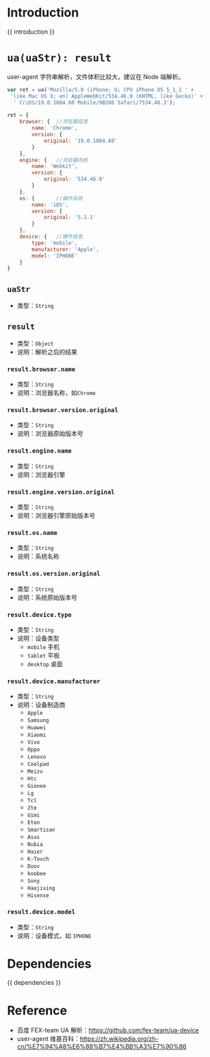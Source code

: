 # Introduction
{{ introduction }}







# `ua(uaStr): result`
user-agent 字符串解析，文件体积比较大，建议在 Node 端解析。

```js
var ret = ua('Mozilla/5.0 (iPhone; U; CPU iPhone OS 5_1_1 ' +
 'like Mac OS X; en) AppleWebKit/534.46.0 (KHTML, like Gecko)' +
  ' CriOS/19.0.1084.60 Mobile/9B206 Safari/7534.48.3');
 
ret = {
    browser: {  //浏览器信息
        name: 'Chrome',
        version: {
            original: '19.0.1084.60'
        }
    },
    engine: {   //浏览器内核
        name: 'Webkit',
        version: {
            original: '534.46.0'
        }
    },
    os: {       //操作系统
        name: 'iOS',
        version: {
            original: '5.1.1'
        }
    },
    device: {   //硬件信息
        type: 'mobile',
        manufacturer: 'Apple',
        model: 'IPHONE'
    }
}
```

## `uaStr`
- 类型：`String`

## `result`
- 类型：`Object`
- 说明：解析之后的结果

### `result.browser.name`
- 类型：`String`
- 说明：浏览器名称，如`Chrome`

### `result.browser.version.original`
- 类型：`String`
- 说明：浏览器原始版本号

### `result.engine.name`
- 类型：`String`
- 说明：浏览器引擎

### `result.engine.version.original`
- 类型：`String`
- 说明：浏览器引擎原始版本号

### `result.os.name`
- 类型：`String`
- 说明：系统名称

### `result.os.version.original`
- 类型：`String`
- 说明：系统原始版本号

### `result.device.type`
- 类型：`String`
- 说明：设备类型
    - `mobile` 手机
    - `tablet` 平板
    - `desktop` 桌面
    
### `result.device.manufacturer`
- 类型：`String`
- 说明：设备制造商
    - `Apple`
    - `Samsung`
    - `Huawei`
    - `Xiaomi`
    - `Vivo`
    - `Oppo`
    - `Lenovo`
    - `Coolpad`
    - `Meizu`
    - `Htc`
    - `Gionee`
    - `Lg`
    - `Tcl`
    - `Zte`
    - `Uimi`
    - `Eton`
    - `Smartisan`
    - `Asus`
    - `Nubia`
    - `Haier`
    - `K-Touch`
    - `Doov`
    - `koobee`
    - `Sony`
    - `Haojixing`
    - `Hisense`

### `result.device.model`
- 类型：`String`
- 说明：设备模式，如 `IPHONE`



# Dependencies
{{ dependencies }}





# Reference
- 百度 FEX-team UA 解析：<https://github.com/fex-team/ua-device>
- user-agent 维基百科：<https://zh.wikipedia.org/zh-cn/%E7%94%A8%E6%88%B7%E4%BB%A3%E7%90%86>
